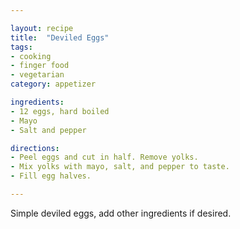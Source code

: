 ```yaml
---

layout: recipe
title:  "Deviled Eggs"
tags: 
- cooking
- finger food
- vegetarian
category: appetizer

ingredients:
- 12 eggs, hard boiled
- Mayo
- Salt and pepper

directions:
- Peel eggs and cut in half. Remove yolks. 
- Mix yolks with mayo, salt, and pepper to taste. 
- Fill egg halves.

---
```


Simple deviled eggs, add other ingredients if desired.